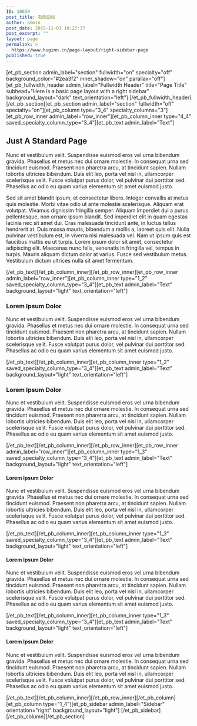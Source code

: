 ```yaml
---
ID: 10659
post_title: 右侧边栏
author: admin
post_date: 2015-11-03 10:27:37
post_excerpt: ""
layout: page
permalink: >
  https://www.huginn.cn/page-layout/right-sidebar-page
published: true
---
```

[et_pb_section admin_label="section" fullwidth="on" specialty="off" background_color="#2ea3f2" inner_shadow="on" parallax="off"][et_pb_fullwidth_header admin_label="Fullwidth Header" title="Page Title" subhead="Here is a basic page layout with a right sidebar" background_layout="dark" text_orientation="left"] [/et_pb_fullwidth_header][/et_pb_section][et_pb_section admin_label="section" fullwidth="off" specialty="on"][et_pb_column type="3_4" specialty_columns="3"][et_pb_row_inner admin_label="row_inner"][et_pb_column_inner type="4_4" saved_specialty_column_type="3_4"][et_pb_text admin_label="Text"]
<h2>Just A Standard Page</h2>
Nunc et vestibulum velit. Suspendisse euismod eros vel urna bibendum gravida. Phasellus et metus nec dui ornare molestie. In consequat urna sed tincidunt euismod. Praesent non pharetra arcu, at tincidunt sapien. Nullam lobortis ultricies bibendum. Duis elit leo, porta vel nisl in, ullamcorper scelerisque velit. Fusce volutpat purus dolor, vel pulvinar dui porttitor sed. Phasellus ac odio eu quam varius elementum sit amet euismod justo.

Sed sit amet blandit ipsum, et consectetur libero. Integer convallis at metus quis molestie. Morbi vitae odio ut ante molestie scelerisque. Aliquam erat volutpat. Vivamus dignissim fringilla semper. Aliquam imperdiet dui a purus pellentesque, non ornare ipsum blandit. Sed imperdiet elit in quam egestas lacinia nec sit amet dui. Cras malesuada tincidunt ante, in luctus tellus hendrerit at. Duis massa mauris, bibendum a mollis a, laoreet quis elit. Nulla pulvinar vestibulum est, in viverra nisi malesuada vel. Nam ut ipsum quis est faucibus mattis eu ut turpis. Lorem ipsum dolor sit amet, consectetur adipiscing elit. Maecenas nunc felis, venenatis in fringilla vel, tempus in turpis. Mauris aliquam dictum dolor at varius. Fusce sed vestibulum metus. Vestibulum dictum ultrices nulla sit amet fermentum.

[/et_pb_text][/et_pb_column_inner][/et_pb_row_inner][et_pb_row_inner admin_label="row_inner"][et_pb_column_inner type="1_2" saved_specialty_column_type="3_4"][et_pb_text admin_label="Text" background_layout="light" text_orientation="left"]
<h3>Lorem Ipsum Dolor</h3>
Nunc et vestibulum velit. Suspendisse euismod eros vel urna bibendum gravida. Phasellus et metus nec dui ornare molestie. In consequat urna sed tincidunt euismod. Praesent non pharetra arcu, at tincidunt sapien. Nullam lobortis ultricies bibendum. Duis elit leo, porta vel nisl in, ullamcorper scelerisque velit. Fusce volutpat purus dolor, vel pulvinar dui porttitor sed. Phasellus ac odio eu quam varius elementum sit amet euismod justo.

[/et_pb_text][/et_pb_column_inner][et_pb_column_inner type="1_2" saved_specialty_column_type="3_4"][et_pb_text admin_label="Text" background_layout="light" text_orientation="left"]
<h3>Lorem Ipsum Dolor</h3>
Nunc et vestibulum velit. Suspendisse euismod eros vel urna bibendum gravida. Phasellus et metus nec dui ornare molestie. In consequat urna sed tincidunt euismod. Praesent non pharetra arcu, at tincidunt sapien. Nullam lobortis ultricies bibendum. Duis elit leo, porta vel nisl in, ullamcorper scelerisque velit. Fusce volutpat purus dolor, vel pulvinar dui porttitor sed. Phasellus ac odio eu quam varius elementum sit amet euismod justo.

[/et_pb_text][/et_pb_column_inner][/et_pb_row_inner][et_pb_row_inner admin_label="row_inner"][et_pb_column_inner type="1_3" saved_specialty_column_type="3_4"][et_pb_text admin_label="Text" background_layout="light" text_orientation="left"]
<h4>Lorem Ipsum Dolor</h4>
Nunc et vestibulum velit. Suspendisse euismod eros vel urna bibendum gravida. Phasellus et metus nec dui ornare molestie. In consequat urna sed tincidunt euismod. Praesent non pharetra arcu, at tincidunt sapien. Nullam lobortis ultricies bibendum. Duis elit leo, porta vel nisl in, ullamcorper scelerisque velit. Fusce volutpat purus dolor, vel pulvinar dui porttitor sed. Phasellus ac odio eu quam varius elementum sit amet euismod justo.

[/et_pb_text][/et_pb_column_inner][et_pb_column_inner type="1_3" saved_specialty_column_type="3_4"][et_pb_text admin_label="Text" background_layout="light" text_orientation="left"]
<h4>Lorem Ipsum Dolor</h4>
Nunc et vestibulum velit. Suspendisse euismod eros vel urna bibendum gravida. Phasellus et metus nec dui ornare molestie. In consequat urna sed tincidunt euismod. Praesent non pharetra arcu, at tincidunt sapien. Nullam lobortis ultricies bibendum. Duis elit leo, porta vel nisl in, ullamcorper scelerisque velit. Fusce volutpat purus dolor, vel pulvinar dui porttitor sed. Phasellus ac odio eu quam varius elementum sit amet euismod justo.

[/et_pb_text][/et_pb_column_inner][et_pb_column_inner type="1_3" saved_specialty_column_type="3_4"][et_pb_text admin_label="Text" background_layout="light" text_orientation="left"]
<h4>Lorem Ipsum Dolor</h4>
Nunc et vestibulum velit. Suspendisse euismod eros vel urna bibendum gravida. Phasellus et metus nec dui ornare molestie. In consequat urna sed tincidunt euismod. Praesent non pharetra arcu, at tincidunt sapien. Nullam lobortis ultricies bibendum. Duis elit leo, porta vel nisl in, ullamcorper scelerisque velit. Fusce volutpat purus dolor, vel pulvinar dui porttitor sed. Phasellus ac odio eu quam varius elementum sit amet euismod justo.

[/et_pb_text][/et_pb_column_inner][/et_pb_row_inner][/et_pb_column][et_pb_column type="1_4"][et_pb_sidebar admin_label="Sidebar" orientation="right" background_layout="light"] [/et_pb_sidebar][/et_pb_column][/et_pb_section]